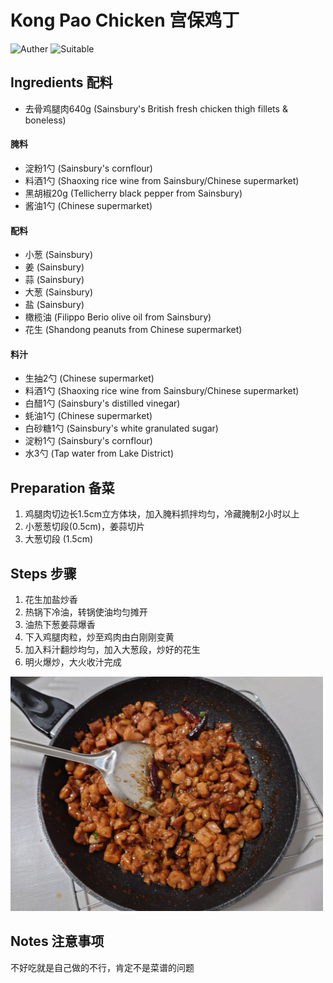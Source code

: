 # Kong Pao Chicken 宫保鸡丁

![Auther](https://img.shields.io/badge/Author-Aiden-orange)
![Suitable](https://img.shields.io/badge/Suitable%20For-2%20People-brightgreen)

## Ingredients 配料

- 去骨鸡腿肉640g (Sainsbury's British fresh chicken thigh fillets & boneless)

#### 腌料

- 淀粉1勺 (Sainsbury's cornflour)
- 料酒1勺 (Shaoxing rice wine from Sainsbury/Chinese supermarket)
- 黑胡椒20g (Tellicherry black pepper from Sainsbury)
- 酱油1勺 (Chinese supermarket)

#### 配料

- 小葱 (Sainsbury)
- 姜 (Sainsbury)
- 蒜 (Sainsbury)
- 大葱 (Sainsbury)
- 盐 (Sainsbury)
- 橄榄油 (Filippo Berio olive oil from Sainsbury)
- 花生 (Shandong peanuts from Chinese supermarket)

#### 料汁

- 生抽2勺 (Chinese supermarket)
- 料酒1勺 (Shaoxing rice wine from Sainsbury/Chinese supermarket)
- 白醋1勺 (Sainsbury's distilled vinegar)
- 蚝油1勺 (Chinese supermarket)
- 白砂糖1勺 (Sainsbury's white granulated sugar)
- 淀粉1勺 (Sainsbury's cornflour)
- 水3勺 (Tap water from Lake District)

## Preparation 备菜

1. 鸡腿肉切边长1.5cm立方体块，加入腌料抓拌均匀，冷藏腌制2小时以上
2. 小葱葱切段(0.5cm)，姜蒜切片
3. 大葱切段 (1.5cm)

## Steps 步骤

1. 花生加盐炒香
2. 热锅下冷油，转锅使油均匀摊开
3. 油热下葱姜蒜爆香
4. 下入鸡腿肉粒，炒至鸡肉由白刚刚变黄
5. 加入料汁翻炒均匀，加入大葱段，炒好的花生
6. 明火爆炒，大火收汁完成
<div>
    <img src="../imgs/index/kong_pao_chicken_20230203.JPG" style="width:500px">
</div> 

## Notes 注意事项

不好吃就是自己做的不行，肯定不是菜谱的问题
